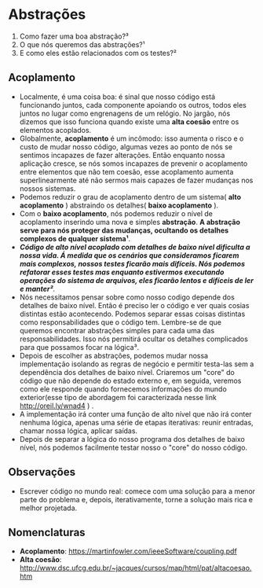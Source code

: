 # Abstrações

1. Como fazer uma boa abstração?³
2. O que nós queremos das abstrações?¹
3. E como eles estão relacionados com os testes?²

## Acoplamento

- Localmente, é uma coisa boa: é sinal que nosso código está funcionando juntos,
cada componente apoiando os outros, todos eles juntos no lugar como engrenagens 
de um relógio. No jargão, nós dizemos que isso funciona quando existe uma **alta
coesão** entre os elementos acoplados.
- Globalmente, **acoplamento** é um incômodo: isso aumenta o risco e o custo de mudar
nosso código, algumas vezes ao ponto de nós se sentimos incapazes de fazer alterações.
Então enquanto nossa aplicação cresce, se nós somos incapazes de prevenir o acoplamento
entre elementos que não tem coesão, esse acoplamento aumenta superlinearmente até não sermos
mais capazes de fazer mudanças nos nossos sistemas.
- Podemos reduzir o grau de acoplamento dentro de um sistema( **alto acoplamento** ) abstraindo os 
detalhes( **baixo acoplamento** ).
- Com o **baixo acoplamento**, nós podemos reduzir o nível de acoplamento inserindo uma nova e simples **abstração**.
**A abstração serve para nós proteger das mudanças, ocultando os detalhes complexos de qualquer sistema¹**.
- ***Código de alto nível acoplado com detalhes de baixo nível dificulta a nossa vida. Á medida que os cenários
que consideramos ficarem mais complexos, nossos testes ficarão mais difíceis. Nós podemos refatorar esses testes
mas enquanto estivermos executando operações do sistema de arquivos, eles ficarão lentos e difíceis de ler e manter²***.
- Nós necessitamos pensar sobre como nosso codigo depende dos detalhes de baixo nível. Então é preciso ler o código
e ver quais cosias distintas estão acontecendo. Podemos separar essas coisas distintas como responsabilidades que o código
tem. Lembre-se de que queremos encontrar abstrações simples para cada uma das responsabilidades. Isso nós permitirá ocultar
os detalhes complicados para que possamos focar na lógica³.
- Depois de escolher as abstrações, podemos mudar nossa implementação isolando as regras de negócio e permitir testa-las
sem a dependência dos detalhes de baixo nível. Criaremos um "core" do código que não depende do estado externo e, em seguida,
veremos como ele responde quando fornecemos informações do mundo exterior(esse tipo de abordagem foi caracterizada nesse link 
http://oreil.ly/wnad4 ) .
- A implementação irá conter uma função de alto nível que não irá conter nenhuma lógica, apenas uma série de 
etapas iterativas: reunir entradas, chamar nossa lógica, aplicar saídas.
- Depois de separar a lógica do nosso programa dos detalhes de baixo nível, nós podemos facilmente testar nosso o "core" do nosso código.

## Observações

- Escrever código no mundo real: comece com uma solução para a menor parte do problema e, depois, iterativamente, 
torne a solução mais rica e melhor projetada.

## Nomenclaturas

- **Acoplamento**: https://martinfowler.com/ieeeSoftware/coupling.pdf
- **Alta coesão**: http://www.dsc.ufcg.edu.br/~jacques/cursos/map/html/pat/altacoesao.htm

